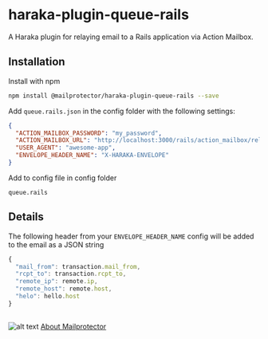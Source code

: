 # haraka-plugin-queue-rails
A Haraka plugin for relaying email to a Rails application via Action Mailbox.

## Installation

Install with npm
```bash
npm install @mailprotector/haraka-plugin-queue-rails --save
```

Add `queue.rails.json` in the config folder with the following settings:
```json
{
  "ACTION_MAILBOX_PASSWORD": "my_password",
  "ACTION_MAILBOX_URL": "http://localhost:3000/rails/action_mailbox/relay/inbound_emails",
  "USER_AGENT": "awesome-app",
  "ENVELOPE_HEADER_NAME": "X-HARAKA-ENVELOPE"
}
```

Add to config file in config folder
```text
queue.rails
```

## Details
The following header from your `ENVELOPE_HEADER_NAME` config will be added to the email as a JSON string
```js
{
  "mail_from": transaction.mail_from,
  "rcpt_to": transaction.rcpt_to,
  "remote_ip": remote.ip,
  "remote_host": remote.host,
  "helo": hello.host
}
```


##
![alt text](https://i1.wp.com/mailprotector.com/wp-content/uploads/2020/03/cropped-logo-2x.png)
[About Mailprotector](https://mailprotector.com/about-mailprotector)

